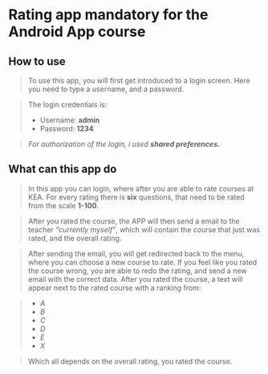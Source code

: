 # Rating app mandatory for the Android App course

## How to use
> To use this app, you will first get introduced to a login screen. Here you need to type a username, and a password. 

>The login credentials is:
> - Username: **admin**
> - Password: **1234**

> *For authorization of the login, i used **shared preferences.***

## What can this app do
> In this app you can login, where after you are able to rate courses at KEA. For every rating there is **six** questions, that need to be rated from the scale **1-100**. 

> After you rated the course, the APP will then send a email to the teacher *"currently myself"*, which will contain the course that just was rated, and the overall rating. 

> After sending the email, you will get redirected back to the menu, where you can choose a new course to rate. If you feel like you rated the course wrong, you are able to redo the rating, and send a new email with the correct data. After you rated the course, a text will appear next to the rated course with a ranking from:

> - *A*
> - *B*
> - *C*
> - *D*
> - *E*
> - *X*

> Which all depends on the overall rating, you rated the course. 
